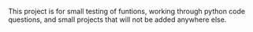 This project is for small testing of funtions, working through python code questions, and small projects that will not be added anywhere else.
